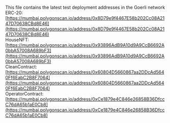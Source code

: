 This file contains the latest test deployment addresses in the Goerli network<br/>ERC-20: [https://mumbai.polygonscan.io/address/0x8D79e9f4467E58b202Cc08A2147D70638CBd8E46](https://mumbai.polygonscan.io/address/0x8D79e9f4467E58b202Cc08A2147D70638CBd8E46)<br/>HouseNFT: [https://mumbai.polygonscan.io/address/0x93896AdB9A10d9A9CcB6692A0bbA57008A689bF3](https://mumbai.polygonscan.io/address/0x93896AdB9A10d9A9CcB6692A0bbA57008A689bF3)<br/>CleanContract: [https://mumbai.polygonscan.io/address/0x60804D5660867aa2DDcAd5640Ff6EabC2B8F7064](https://mumbai.polygonscan.io/address/0x60804D5660867aa2DDcAd5640Ff6EabC2B8F7064)<br/>OperatorContract: [https://mumbai.polygonscan.io/address/0xCe1879e4C846e26858B36DfccC76dA65b1aE0Cb8](https://mumbai.polygonscan.io/address/0xCe1879e4C846e26858B36DfccC76dA65b1aE0Cb8)<br/>